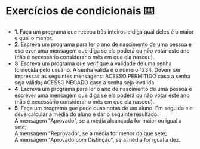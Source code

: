 # Exercícios de condicionais :keyboard:

- **1**. Faça um programa que receba três inteiros e diga qual deles é o maior e qual o menor.
-  **2**. Escreva um programa para ler o ano de nascimento de uma pessoa e escrever uma mensagem que diga se ela poderá ou não votar este ano (não  é  necessário  considerar  o  mês  em  que  ela nasceu).
- **3**. Escreva um programa que verifique a validade de uma senha fornecida pelo usuário. A senha válida é o número 1234.  Devem ser  impressas as seguintes  mensagens: ACESSO  PERMITIDO  caso  a  senha  seja  válida; 
ACESSO  NEGADO  caso  a  senha  seja  inválida.
- **4**. Escreva um programa para ler o ano de nascimento de uma pessoa e escrever uma mensagem que diga se ela poderá ou não votar este ano (não é necessário considerar o mês em que ela nasceu).
- **5**. Faça um programa que pede duas notas de um aluno. Em seguida ele deve calcular a média do aluno e dar o seguinte resultado:  
A mensagem "Aprovado", se a média alcançada for maior ou igual a sete;  
A mensagem "Reprovado", se a média for menor do que sete;  
A mensagem "Aprovado com Distinção", se a média for igual a dez.